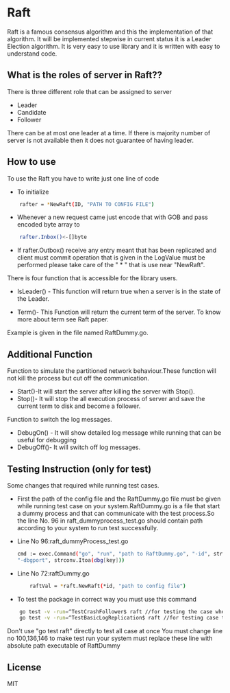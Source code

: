 Raft
=========

Raft is a famous consensus algorithm and this the implementation of that algorithm. It will be implemented stepwise in current status it is a Leader Election algorithm. It is very easy to use library and it is written with easy to understand code.

What is the roles of server in Raft??
----------------------------------
There is three different role that can be assigned to server

* Leader
* Candidate
* Follower


There can be at most one leader at a time. If there is majority number of server is not available then it does not guarantee of having leader.


How to use
--------------
To use the Raft you have to write just one line of code
* To initialize

```sh
    rafter = *NewRaft(ID, "PATH TO CONFIG FILE")

```
* Whenever a new request came just encode that with GOB and pass encoded byte array to

```sh
    rafter.Inbox()<-[]byte

```
* If rafter.Outbox() receive any entry meant that has been replicated and client must commit operation that is given in the LogValue must be performed
please take care of the " * " that is use near "NewRaft".

There is four function that is accessible for the library users.

* IsLeader() - This function will return true when a server is in the state of the Leader.

* Term()- This Function will return the current term of the server. To know more about term see Raft paper.

Example is given in the file named RaftDummy.go.

Additional Function
---------------------
Function to simulate the partitioned network behaviour.These function will not kill the process but cut off the communication.

* Start()-It will start the server after killing the server with Stop().
* Stop()- It will stop the all execution process of server and save the current term to disk and become a follower.

Function to switch the log messages.

* DebugOn() - It will show detailed log message while running that can be useful for debugging
* DebugOff()- It will switch off log messages.

Testing Instruction (only for test)
--------------------
Some changes that required while running test cases.
* First the path of the config file and the RaftDummy.go file must be given while running test case on your system.RaftDummy.go is a file that start a dummy process and that can communicate with the test process.So the line No. 96 in raft_dummyprocess_test.go should contain path according to your system to run test successfully. 
* Line No 96:raft_dummyProcess_test.go

    ```sh
    cmd := exec.Command("go", "run", "path to RaftDummy.go", "-id", strconv.Itoa(key+1), 
    "-dbgport", strconv.Itoa(dbg[key]))
    ```
* Line No 72:raftDummy.go
    
    ```sh
        raftVal = *raft.NewRaft(*id, "path to config file")
    ```

* To test the package in correct way you must use this command
```sh
    go test -v -run=^TestCrashFollower$ raft //for testing the case when a server crashed and recover
    go test -v -run=^TestBasicLogReplication$ raft //for testing case the when everything running correctly
```
Don't use "go test raft" directly to test all case at once
You must change line no 100,136,146 to make test run your system must replace these line with absolute path executable of RaftDummy

License
----

MIT
